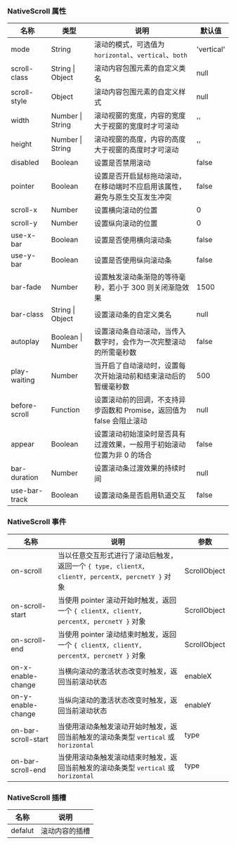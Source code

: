 ### NativeScroll 属性

| 名称          | 类型              | 说明                                                                       | 默认值     |
| ------------- | ----------------- | -------------------------------------------------------------------------- | ---------- |
| mode          | String            | 滚动的模式，可选值为 `horizontal`、`vertical`、`both`                      | 'vertical' |
| scroll-class  | String \| Object  | 滚动内容包围元素的自定义类名                                               | null       |
| scroll-style  | Object            | 滚动内容包围元素的自定义样式                                               | null       |
| width         | Number \| String  | 滚动视窗的宽度，内容的宽度大于视窗的宽度时才可滚动                         | ''         |
| height        | Number \| String  | 滚动视窗的高度，内容的高度大于视窗的高度时才可滚动                         | ''         |
| disabled      | Boolean           | 设置是否禁用滚动                                                           | false      |
| pointer       | Boolean           | 设置是否开启鼠标拖动滚动，在移动端时不应启用该属性，避免与原生交互发生冲突 | false      |
| scroll-x      | Number            | 设置横向滚动的位置                                                         | 0          |
| scroll-y      | Number            | 设置纵向滚动的位置                                                         | 0          |
| use-x-bar     | Boolean           | 设置是否使用横向滚动条                                                     | false      |
| use-y-bar     | Boolean           | 设置是否使用纵向滚动条                                                     | false      |
| bar-fade      | Number            | 设置触发滚动条渐隐的等待毫秒，若小于 300 则关闭渐隐效果                    | 1500       |
| bar-class     | String \| Object  | 设置滚动条的自定义类名                                                     | null       |
| autoplay      | Boolean \| Number | 设置滚动条自动滚动，当传入数字时，会作为一次完整滚动的所需毫秒数           | false      |
| play-waiting  | Number            | 当开启了自动滚动时，设置每次开始滚动前和结束滚动后的暂缓毫秒数             | 500        |
| before-scroll | Function          | 设置滚动前的回调，不支持异步函数和 Promise，返回值为 false 会阻止滚动      | null       |
| appear        | Boolean           | 设置滚动初始渲染时是否具有过渡效果，一般用于初始滚动位置为非 0 的场合      | false      |
| bar-duration  | Number            | 设置滚动条过渡效果的持续时间                                               | null       |
| use-bar-track | Boolean           | 设置滚动条是否启用轨道交互                                                 | false      |

### NativeScroll 事件

| 名称                | 说明                                                                                             | 参数         |
| ------------------- | ------------------------------------------------------------------------------------------------ | ------------ |
| on-scroll           | 当以任意交互形式进行了滚动后触发，返回一个 `{ type, clientX, clientY, percentX, percnetY }` 对象 | ScrollObject |
| on-scroll-start     | 当使用 pointer 滚动开始时触发，返回一个 `{ clientX, clientY, percentX, percnetY }` 对象          | ScrollObject |
| on-scroll-end       | 当使用 pointer 滚动结束时触发，返回一个 `{ clientX, clientY, percentX, percnetY }` 对象          | ScrollObject |
| on-x-enable-change  | 当横向滚动的激活状态改变时触发，返回当前滚动状态                                                 | enableX      |
| on-y-enable-change  | 当纵向滚动的激活状态改变时触发，返回当前滚动状态                                                 | enableY      |
| on-bar-scroll-start | 当使用滚动条触发滚动开始时触发，返回当前触发的滚动条类型 `vertical` 或 `horizontal`              | type         |
| on-bar-scroll-end   | 当使用滚动条触发滚动结束时触发，返回当前触发的滚动条类型 `vertical` 或 `horizontal`              | type         |

### NativeScroll 插槽

| 名称    | 说明           |
| ------- | -------------- |
| defalut | 滚动内容的插槽 |
